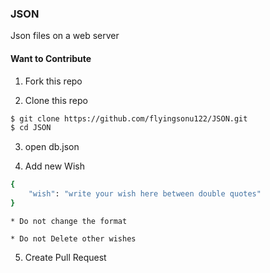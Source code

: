 ### JSON

Json files on a web server



#### Want to Contribute

1. Fork this repo

2. Clone this repo

```bash
$ git clone https://github.com/flyingsonu122/JSON.git
$ cd JSON
```
3. open db.json

4. Add new Wish

```bash
{
    "wish": "write your wish here between double quotes"
}
```

```
* Do not change the format

* Do not Delete other wishes

```
5. Create Pull Request






